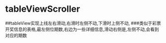 # tableViewScroller
##tableView实现上线左右滑动,右滑时左侧不动,下滑时上侧不动,
###类似于彩票开奖信息的表格,最左侧位期数,右边为一些详细信息,滑动右侧是,左侧不动,会看到对应的期数
